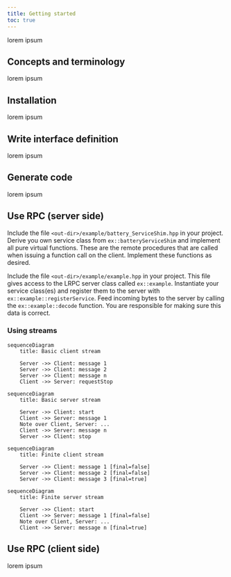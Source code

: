 ```yaml
---
title: Getting started
toc: true
---
```


lorem ipsum

## Concepts and terminology
lorem ipsum

## Installation
lorem ipsum

## Write interface definition
lorem ipsum

## Generate code
lorem ipsum

## Use RPC (server side)
Include the file `<out-dir>/example/battery_ServiceShim.hpp` in your project. Derive you own service class from `ex::batteryServiceShim` and implement all pure virtual functions. These are the remote procedures that are called when issuing a function call on the client. Implement these functions as desired.

Include the file `<out-dir>/example/example.hpp` in your project. This file gives access to the LRPC server class called `ex::example`. Instantiate your service class(es) and register them to the server with `ex::example::registerService`. Feed incoming bytes to the server by calling the `ex::example::decode` function. You are responsible for making sure this data is correct.

### Using streams
``` mermaid
sequenceDiagram
    title: Basic client stream

    Server ->> Client: message 1
    Server ->> Client: message 2
    Server ->> Client: message n
    Client ->> Server: requestStop
```

``` mermaid
sequenceDiagram
    title: Basic server stream

    Server ->> Client: start
    Client ->> Server: message 1
    Note over Client, Server: ...
    Client ->> Server: message n
    Server ->> Client: stop
```

``` mermaid
sequenceDiagram
    title: Finite client stream

    Server ->> Client: message 1 [final=false]
    Server ->> Client: message 2 [final=false]
    Server ->> Client: message 3 [final=true]
```

``` mermaid
sequenceDiagram
    title: Finite server stream

    Server ->> Client: start
    Client ->> Server: message 1 [final=false]
    Note over Client, Server: ...
    Client ->> Server: message n [final=true]
```

## Use RPC (client side)
lorem ipsum